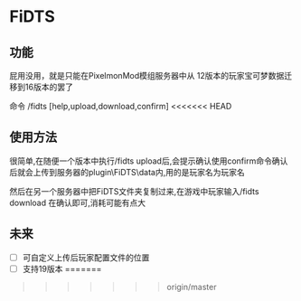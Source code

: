 # FiDTS
## 功能
屁用没用，就是只能在PixelmonMod模组服务器中从 12版本的玩家宝可梦数据迁移到16版本的罢了

命令 /fidts \[help,upload,download,confirm\]
<<<<<<< HEAD

## 使用方法
很简单,在随便一个版本中执行/fidts upload后,会提示确认使用confirm命令确认后就会上传到服务器的plugin\FiDTS\data内,用的是玩家名为玩家名

然后在另一个服务器中把FiDTS文件夹复制过来,在游戏中玩家输入/fidts download 在确认即可,消耗可能有点大

## 未来
- [ ] 可自定义上传后玩家配置文件的位置
- [ ] 支持19版本
=======
>>>>>>> origin/master
